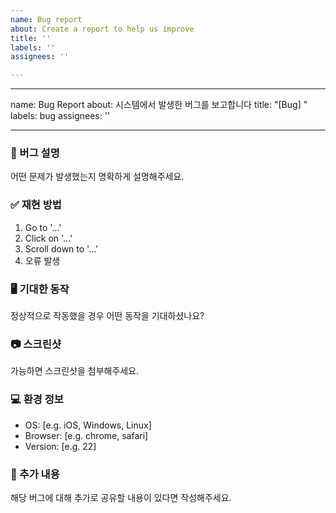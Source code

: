 ```yaml
---
name: Bug report
about: Create a report to help us improve
title: ''
labels: ''
assignees: ''

---
```


---
name: Bug Report
about: 시스템에서 발생한 버그를 보고합니다
title: "[Bug] "
labels: bug
assignees: ''

---

### 🐛 버그 설명
어떤 문제가 발생했는지 명확하게 설명해주세요.

### ✅ 재현 방법
1. Go to '...'
2. Click on '...'
3. Scroll down to '...'
4. 오류 발생

### 🖥️ 기대한 동작
정상적으로 작동했을 경우 어떤 동작을 기대하셨나요?

### 📷 스크린샷
가능하면 스크린샷을 첨부해주세요.

### 💻 환경 정보
- OS: [e.g. iOS, Windows, Linux]
- Browser: [e.g. chrome, safari]
- Version: [e.g. 22]

### 📎 추가 내용
해당 버그에 대해 추가로 공유할 내용이 있다면 작성해주세요.
